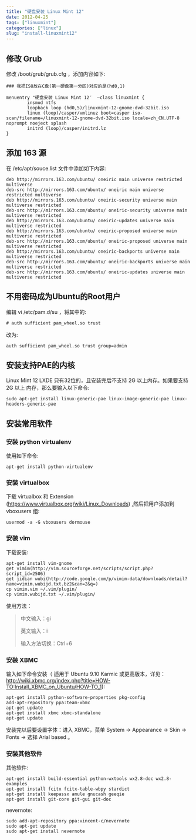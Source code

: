 ```yaml
---
title: "硬盘安装 Linux Mint 12"
date: 2012-04-25
tags: ["linuxmint"]
categories: ["linux"]
slug: "install-linuxmint12"
---
```




修改 Grub
---------

修改 /boot/grub/grub.cfg ，添加内容如下:

    ### 我把ISO放在C盘(第一硬盘第一分区)对应的是(hd0,1)

    menuentry "硬盘安装 Linux Mint 12″  –class linuxmint {
            insmod ntfs
            loopback loop (hd0,5)/linuxmint-12-gnome-dvd-32bit.iso
            linux (loop)/casper/vmlinuz boot=casper iso-scan/filename=/linuxmint-12-gnome-dvd-32bit.iso locale=zh_CN.UTF-8 noprompt noeject splash
            initrd (loop)/casper/initrd.lz
    }

添加 163 源
-----------

在 /etc/apt/souce.list 文件中添加如下内容:

    deb http://mirrors.163.com/ubuntu/ oneiric main universe restricted multiverse
    deb-src http://mirrors.163.com/ubuntu/ oneiric main universe restricted multiverse
    deb http://mirrors.163.com/ubuntu/ oneiric-security universe main multiverse restricted
    deb-src http://mirrors.163.com/ubuntu/ oneiric-security universe main multiverse restricted
    deb http://mirrors.163.com/ubuntu/ oneiric-updates universe main multiverse restricted
    deb http://mirrors.163.com/ubuntu/ oneiric-proposed universe main multiverse restricted
    deb-src http://mirrors.163.com/ubuntu/ oneiric-proposed universe main multiverse restricted
    deb http://mirrors.163.com/ubuntu/ oneiric-backports universe main multiverse restricted
    deb-src http://mirrors.163.com/ubuntu/ oneiric-backports universe main multiverse restricted
    deb-src http://mirrors.163.com/ubuntu/ oneiric-updates universe main multiverse restricted

不用密码成为Ubuntu的Root用户
----------------------------

编辑 vi /etc/pam.d/su ，将其中的:

    # auth sufficient pam_wheel.so trust

改为:

    auth sufficient pam_wheel.so trust group=admin

安装支持PAE的内核
-----------------

Linux Mint 12 LXDE 只有32位的，且安装完后不支持 2G 以上内存。如果要支持
2G 以上 内存，那么要输入以下命令:

    sudo apt-get install linux-generic-pae linux-image-generic-pae linux-headers-generic-pae

安装常用软件
------------

### 安装 python virtualenv

使用如下命令:

    apt-get install python-virtualenv

### 安装 virtualbox

下载 virtualbox 和 Extension
(<https://www.virtualbox.org/wiki/Linux_Downloads>) ,然后把用户添加到
vboxusers 组:

    usermod -a -G vboxusers dormouse

### 安装 vim

下载安装:

    apt-get install vim-gnome
    get vimim(http://vim.sourceforge.net/scripts/script.php?script_id=2506)
    get jidian wubi(http://code.google.com/p/vimim-data/downloads/detail?name=vimim.wubijd.txt.bz2&can=2&q=)
    cp vimim.vim ~/.vim/plugin/
    cp vimim.wubijd.txt ~/.vim/plugin/

使用方法：

> 中文输入：gi
>
> 英文输入：i
>
> 输入方法切换：Ctrl+6

### 安装 XBMC

输入如下命令安装（ 适用于 Ubuntu 9.10 Karmic 或更高版本，详见：
<http://wiki.xbmc.org/index.php?title=HOW-TO:Install_XBMC_on_Ubuntu/HOW-TO_1>):

    apt-get install python-software-properties pkg-config
    add-apt-repository ppa:team-xbmc
    apt-get update
    apt-get install xbmc xbmc-standalone
    apt-get update

安装完以后要设置字体：进入 XBMC，菜单 System -&gt; Appearance -&gt; Skin
-&gt; Fonts -&gt; 选择 Arial based 。

### 安装其他软件

其他软件:

    apt-get install build-essential python-wxtools wx2.8-doc wx2.8-examples
    apt-get install fcitx fcitx-table-wbpy stardict
    apt-get install keepassx amule gnucash geeqie
    apt-get install git-core git-gui git-doc

nevernote:

    sudo add-apt-repository ppa:vincent-c/nevernote
    sudo apt-get update
    sudo apt-get install nevernote
